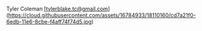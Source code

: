 Tyler Coleman
[tylerblake.tc@gmail.com]
(https://cloud.githubusercontent.com/assets/16784933/18110160/cd7a21f0-6edb-11e6-8cbe-f4aff74f74d5.jpg)
